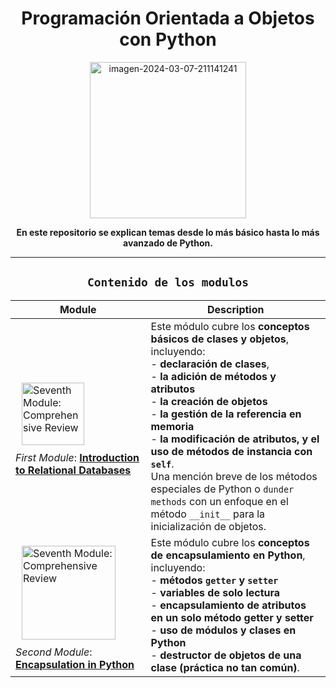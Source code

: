 <div align="center">

# Programación Orientada a Objetos con Python

<a href="https://postimg.cc/14KdYq2y">
  <img src="https://i.postimg.cc/JhfdMqwc/python.png" alt="imagen-2024-03-07-211141241" width="250"/>
</a>

<p><strong>En este repositorio se explican temas desde lo más básico hasta lo más avanzado de Python.</strong></p>

--- 

## `Contenido de los modulos`

| Module | Description |
|--------|-------------|
| <img src="https://i.postimg.cc/zDKGVsdH/imagen-2024-06-19-181042239.png" alt="Seventh Module: Comprehensive Review" width="100" style="float:center; padding:10px"/> <br> *First Module*: **[Introduction to Relational Databases](./M1_ClassObjects)**  | Este módulo cubre los **conceptos básicos de clases y objetos**, incluyendo: <br> - **declaración de clases**, <br> - **la adición de métodos y atributos** <br> - **la creación de objetos** <br> - **la gestión de la referencia en memoria** <br> - **la modificación de atributos, y el uso de métodos de instancia con `self`**. <br> Una mención breve de los métodos especiales de Python o `dunder methods` con un enfoque en el método `__init__` para la inicialización de objetos.
| <img src="https://i.postimg.cc/MZby2xPZ/imagen-2024-06-20-190424380.png" alt="Seventh Module: Comprehensive Review" width="150" style="float:center; padding:10px"/> <br> *Second Module*: **[Encapsulation in Python](./M2_Encasulapt)** | Este módulo cubre los **conceptos de encapsulamiento en Python**, incluyendo: <br> - **métodos `getter` y `setter`** <br> - **variables de solo lectura** <br> - **encapsulamiento de atributos en un solo método getter y setter** <br> - **uso de módulos y clases en Python** <br> - **destructor de objetos de una clase (práctica no tan común)**.

</div>

